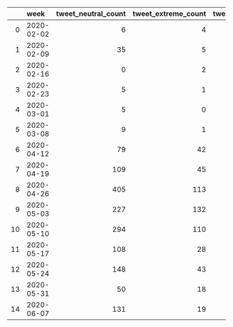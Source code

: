 |    | week       |   tweet_neutral_count |   tweet_extreme_count |   tweet_count |
|---:|:-----------|----------------------:|----------------------:|--------------:|
|  0 | 2020-02-02 |                     6 |                     4 |            10 |
|  1 | 2020-02-09 |                    35 |                     5 |            40 |
|  2 | 2020-02-16 |                     0 |                     2 |             2 |
|  3 | 2020-02-23 |                     5 |                     1 |             6 |
|  4 | 2020-03-01 |                     5 |                     0 |             5 |
|  5 | 2020-03-08 |                     9 |                     1 |            10 |
|  6 | 2020-04-12 |                    79 |                    42 |           121 |
|  7 | 2020-04-19 |                   109 |                    45 |           154 |
|  8 | 2020-04-26 |                   405 |                   113 |           518 |
|  9 | 2020-05-03 |                   227 |                   132 |           359 |
| 10 | 2020-05-10 |                   294 |                   110 |           404 |
| 11 | 2020-05-17 |                   108 |                    28 |           136 |
| 12 | 2020-05-24 |                   148 |                    43 |           191 |
| 13 | 2020-05-31 |                    50 |                    18 |            68 |
| 14 | 2020-06-07 |                   131 |                    19 |           150 |